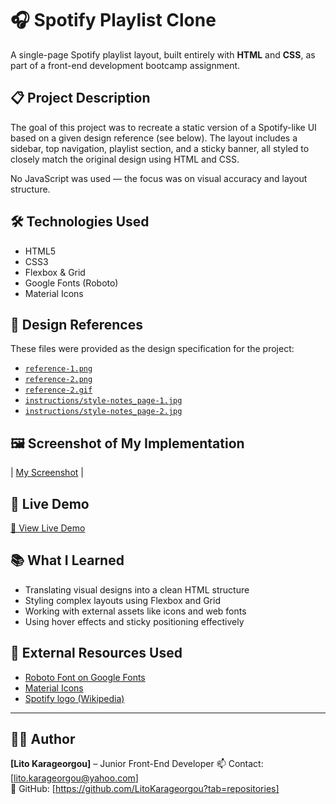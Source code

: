 # 🎧 Spotify Playlist Clone

A single-page Spotify playlist layout, built entirely with **HTML** and **CSS**, as part of a front-end development bootcamp assignment.

## 📋 Project Description

The goal of this project was to recreate a static version of a Spotify-like UI based on a given design reference (see below). The layout includes a sidebar, top navigation, playlist section, and a sticky banner, all styled to closely match the original design using HTML and CSS.

No JavaScript was used — the focus was on visual accuracy and layout structure.

## 🛠️ Technologies Used

- HTML5
- CSS3
- Flexbox & Grid
- Google Fonts (Roboto)
- Material Icons

## 🎨 Design References

These files were provided as the design specification for the project:

- [`reference-1.png`](./instructions/reference-1.png)
- [`reference-2.png`](./instructions//reference-2.png)
- [`reference-2.gif`](./instructions//reference-3.gif)
- [`instructions/style-notes_page-1.jpg`](./instructions/style-notes_page-1.jpg)
- [`instructions/style-notes_page-2.jpg`](./instructions/style-notes_page-2.jpg)

## 🖼️ Screenshot of My Implementation

| [My Screenshot](./my-screenshot.png) |


## 🚀 Live Demo

[🔗 View Live Demo](spotify-playlist-clone-project.netlify.app)


## 📚 What I Learned

- Translating visual designs into a clean HTML structure
- Styling complex layouts using Flexbox and Grid
- Working with external assets like icons and web fonts
- Using hover effects and sticky positioning effectively


## 🧩 External Resources Used

- [Roboto Font on Google Fonts](https://fonts.google.com/specimen/Roboto)
- [Material Icons](https://fonts.google.com/icons)
- [Spotify logo (Wikipedia)](https://en.m.wikipedia.org/wiki/File:Spotify_logo_without_text.svg)

---

## 👩‍💻 Author

**[Lito Karageorgou]** – Junior Front-End Developer 
📫 Contact: [lito.karageorgou@yahoo.com]  
🔗 GitHub: [https://github.com/LitoKarageorgou?tab=repositories]


